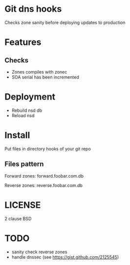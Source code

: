 # Git dns hooks

Checks zone sanity before deploying updates to production

# Features

## Checks

- Zones compiles with zonec
- SOA serial has been incremented

# Deployment

- Rebuild nsd db
- Reload nsd

# Install

Put files in directory hooks of your git repo

## Files pattern

Forward zones:
  forward.foobar.com.db

Reverse zones:
  reverse.foobar.com.db


# LICENSE

2 clause BSD

# TODO

- sanity check reverse zones
- handle dnssec (see https://gist.github.com/2125545)

